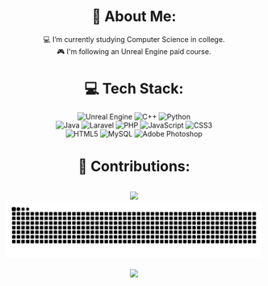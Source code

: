 <div align="center">
  
# 💫 About Me:
💻 I’m currently studying Computer Science in college. <br>
🎮 I'm following an Unreal Engine paid course.

# 💻 Tech Stack:
![Unreal Engine](https://img.shields.io/badge/unrealengine-%23313131.svg?style=for-the-badge&logo=unrealengine&logoColor=white) 
![C++](https://img.shields.io/badge/c++-%2300599C.svg?style=for-the-badge&logo=c%2B%2B&logoColor=white)
![Python](https://img.shields.io/badge/python-3670A0?style=for-the-badge&logo=python&logoColor=ffdd54) <br>
![Java](https://img.shields.io/badge/java-%23ED8B00.svg?style=for-the-badge&logo=openjdk&logoColor=white) 
![Laravel](https://img.shields.io/badge/laravel-%23FF2D20.svg?style=for-the-badge&logo=laravel&logoColor=white)
![PHP](https://img.shields.io/badge/php-%23777BB4.svg?style=for-the-badge&logo=php&logoColor=white)
![JavaScript](https://img.shields.io/badge/javascript-%23323330.svg?style=for-the-badge&logo=javascript&logoColor=%23F7DF1E)
![CSS3](https://img.shields.io/badge/css3-%231572B6.svg?style=for-the-badge&logo=css3&logoColor=white)   
![HTML5](https://img.shields.io/badge/html5-%23E34F26.svg?style=for-the-badge&logo=html5&logoColor=white) 
![MySQL](https://img.shields.io/badge/mysql-4479A1.svg?style=for-the-badge&logo=mysql&logoColor=white)
![Adobe Photoshop](https://img.shields.io/badge/adobe%20photoshop-%2331A8FF.svg?style=for-the-badge&logo=adobe%20photoshop&logoColor=white) 

# 🤝 Contributions:
![](https://github-contributor-stats.vercel.app/api?username=IAmSympathy&limit=5&theme=dark&combine_all_yearly_contributions=true)
![snake gif](https://github.com/IAmSympathy/IAmSympathy/blob/output/github-snake-dark.svg)
---
[![](https://visitcount.itsvg.in/api?id=IAmSympathy&icon=0&color=0)](https://visitcount.itsvg.in)


</div>
